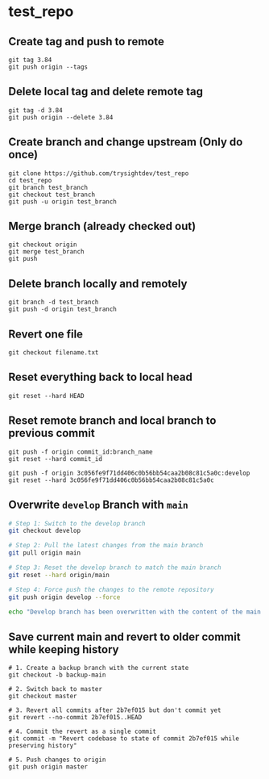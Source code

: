 # test_repo
## Create tag and push to remote
```
git tag 3.84
git push origin --tags
```
## Delete local tag and delete remote tag
```
git tag -d 3.84
git push origin --delete 3.84
```

## Create branch and change upstream (Only do once)
```
git clone https://github.com/trysightdev/test_repo
cd test_repo
git branch test_branch
git checkout test_branch
git push -u origin test_branch
```
## Merge branch (already checked out)
```
git checkout origin
git merge test_branch
git push
```
## Delete branch locally and remotely
```
git branch -d test_branch
git push -d origin test_branch
```

## Revert one file
```
git checkout filename.txt
```
## Reset everything back to local head
```
git reset --hard HEAD
```

## Reset remote branch and local branch to previous commit
```
git push -f origin commit_id:branch_name
git reset --hard commit_id
```
```
git push -f origin 3c056fe9f71dd406c0b56bb54caa2b08c81c5a0c:develop
git reset --hard 3c056fe9f71dd406c0b56bb54caa2b08c81c5a0c
```

## Overwrite `develop` Branch with `main`

```bash
# Step 1: Switch to the develop branch
git checkout develop

# Step 2: Pull the latest changes from the main branch
git pull origin main

# Step 3: Reset the develop branch to match the main branch
git reset --hard origin/main

# Step 4: Force push the changes to the remote repository
git push origin develop --force

echo "Develop branch has been overwritten with the content of the main branch."
```
## Save current main and revert to older commit while keeping history
```
# 1. Create a backup branch with the current state
git checkout -b backup-main

# 2. Switch back to master
git checkout master

# 3. Revert all commits after 2b7ef015 but don't commit yet
git revert --no-commit 2b7ef015..HEAD

# 4. Commit the revert as a single commit
git commit -m "Revert codebase to state of commit 2b7ef015 while preserving history"

# 5. Push changes to origin
git push origin master
```
